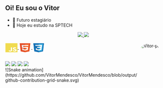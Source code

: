 ## Oi! Eu sou o Vitor

- 🔭 Futuro estagiário
- 🌱 Hoje eu estudo na SPTECH

<div align="center">
  <a href="https://github.com/VitorMendesco" target="_blank">
  <img height="180em" src="https://github-readme-stats.vercel.app/api?username=VitorMendesco&show_icons=true&theme=radical&include_all_commits=true&count_private=true"/>
  <img height="180em" src="https://github-readme-stats.vercel.app/api/top-langs/?username=VitorMendesco&layout=compact&langs_count=7&theme=radical"/>
</div>
  <div style="display: inline_block"><br>
  <img align="center" alt="Vitor-Js" height="30" width="40" src="https://raw.githubusercontent.com/devicons/devicon/master/icons/javascript/javascript-plain.svg">
  <img align="center" alt="Vitor-HTML" height="30" width="40" src="https://raw.githubusercontent.com/devicons/devicon/master/icons/html5/html5-original.svg">
  <img align="center" alt="Vitor-CSS" height="30" width="40" src="https://raw.githubusercontent.com/devicons/devicon/master/icons/css3/css3-original.svg">
  <img align="right" alt="Vitor-pic" height="150" style="border-radius:50px;" src="">
</div>
  
  ##
  
  <div> 
  <a href="https://www.youtube.com/channel/UC0284--bjwmX8k7Y-sQkMsw" target="_blank"><img src="https://img.shields.io/badge/YouTube-FF0000?style=for-the-badge&logo=youtube&logoColor=white" target="_blank"></a>
  <a href="https://instagram.com/_mendesco" target="_blank"><img src="https://img.shields.io/badge/-Instagram-%23E4405F?style=for-the-badge&logo=instagram&logoColor=white" target="_blank"></a>
  <a href = "mailto:vitormendesco@gmail.com"><img src="https://img.shields.io/badge/-Gmail-%23333?style=for-the-badge&logo=gmail&logoColor=white" target="_blank"></a>
  <a href="https://www.linkedin.com/in/vitor-mendesco/" target="_blank"><img src="https://img.shields.io/badge/-LinkedIn-%230077B5?style=for-the-badge&logo=linkedin&logoColor=white" target="_blank"></a> 
</div>  
![Snake animation](https://github.com/VitorMendesco/VitorMendesco/blob/output/github-contribution-grid-snake.svg)
